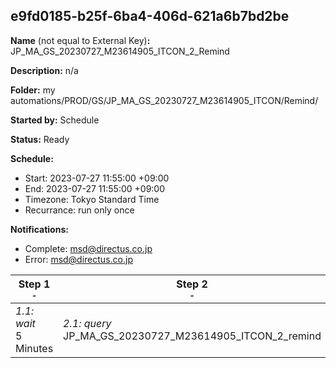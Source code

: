 ## e9fd0185-b25f-6ba4-406d-621a6b7bd2be

**Name** (not equal to External Key)**:** JP_MA_GS_20230727_M23614905_ITCON_2_Remind

**Description:** n/a

**Folder:** my automations/PROD/GS/JP_MA_GS_20230727_M23614905_ITCON/Remind/

**Started by:** Schedule

**Status:** Ready

**Schedule:**

* Start: 2023-07-27 11:55:00 +09:00
* End: 2023-07-27 11:55:00 +09:00
* Timezone: Tokyo Standard Time
* Recurrance: run only once

**Notifications:**

* Complete: msd@directus.co.jp
* Error: msd@directus.co.jp

| Step 1<br>_<small>-</small>_ | Step 2<br>_<small>-</small>_ | Step 3<br>_<small>-</small>_ |
| --- | --- | --- |
| _1.1: wait_<br>5 Minutes | _2.1: query_<br>JP_MA_GS_20230727_M23614905_ITCON_2_remind | _3.1: emailSend_<br>JP_MA_GS_20230727_M23614905_ITCON_2_remind |
